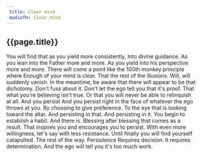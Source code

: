 ```yaml
---
 title: Clear mind
 audiofn: Clear_mind
---
```


## {{page.title}}

You will find that as you yield more consistently, Into divine guidance.
As you lean into the Father more and more. As you yield into his
perspective more and more. There will come a point like the 100th monkey
principle where Enough of your mind is clear. That the rest of the
illusions. Will, will suddenly vanish. In the meantime, be aware that
there will appear to be that dichotomy. Don't fuss about it. Don't let
the ego tell you that it's proof. That what you're believing isn't true.
Or that you will never be able to relinquish at all. And you persist And
you persist right in the face of whatever the ego throws at you. By
choosing to give preference. To the eye that is looking toward the
altar. And persisting in that. And persisting in it. You begin to
establish a habit. And there is. Blessing after blessing that comes as a
result. That inspires you and encourages you to persist. With even more
willingness, let's say with less resistance. Until finally you will find
yourself catapulted. The rest of the way. Persistence Requires decision.
It requires determination. And the ego will tell you it's too much work.

